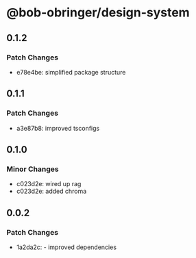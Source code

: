 # @bob-obringer/design-system

## 0.1.2

### Patch Changes

- e78e4be: simplified package structure

## 0.1.1

### Patch Changes

- a3e87b8: improved tsconfigs

## 0.1.0

### Minor Changes

- c023d2e: wired up rag
- c023d2e: added chroma

## 0.0.2

### Patch Changes

- 1a2da2c: - improved dependencies

